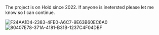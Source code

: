 The project is on Hold since 2022.
If anyone is inetersted please let me know so I can continue.

![F24AA1D4-2383-4FE0-A6C7-9E63B60EC6A0](https://github.com/user-attachments/assets/d79f7adf-d8b8-4d34-8419-f489e0f27a11)
![80407E78-371A-4181-B31B-1237C4F04DBF](https://github.com/user-attachments/assets/b5208b9f-77d3-4039-9a2d-eb5643b2d213)
